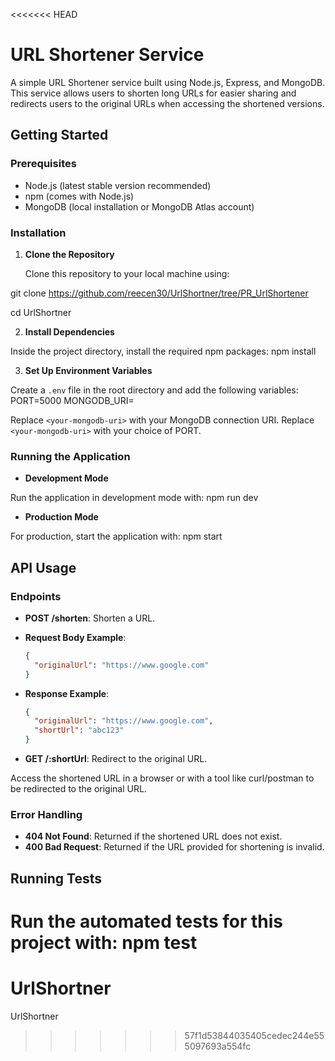 <<<<<<< HEAD
# URL Shortener Service

A simple URL Shortener service built using Node.js, Express, and MongoDB. This service allows users to shorten long URLs for easier sharing and redirects users to the original URLs when accessing the shortened versions.

## Getting Started

### Prerequisites

- Node.js (latest stable version recommended)
- npm (comes with Node.js)
- MongoDB (local installation or MongoDB Atlas account)

### Installation

1. **Clone the Repository**

   Clone this repository to your local machine using:

git clone https://github.com/reecen30/UrlShortner/tree/PR_UrlShortener

cd UrlShortner

2. **Install Dependencies**

Inside the project directory, install the required npm packages:
npm install

3. **Set Up Environment Variables**

Create a `.env` file in the root directory and add the following variables:
PORT=5000
MONGODB_URI=<your-mongodb-uri>

Replace `<your-mongodb-uri>` with your MongoDB connection URI.
Replace `<your-mongodb-uri>` with your choice of PORT.

### Running the Application

- **Development Mode**

Run the application in development mode with:
npm run dev

- **Production Mode**

For production, start the application with:
npm start

## API Usage

### Endpoints

- **POST /shorten**: Shorten a URL.

- **Request Body Example**:

  ```json
  {
    "originalUrl": "https://www.google.com"
  }
  ```

- **Response Example**:

  ```json
  {
    "originalUrl": "https://www.google.com",
    "shortUrl": "abc123"
  }
  ```

- **GET /:shortUrl**: Redirect to the original URL.

Access the shortened URL in a browser or with a tool like curl/postman to be redirected to the original URL.

### Error Handling

- **404 Not Found**: Returned if the shortened URL does not exist.
- **400 Bad Request**: Returned if the URL provided for shortening is invalid.

## Running Tests

Run the automated tests for this project with:
npm test
=======
# UrlShortner
UrlShortner
>>>>>>> 57f1d53844035405cedec244e555097693a554fc
